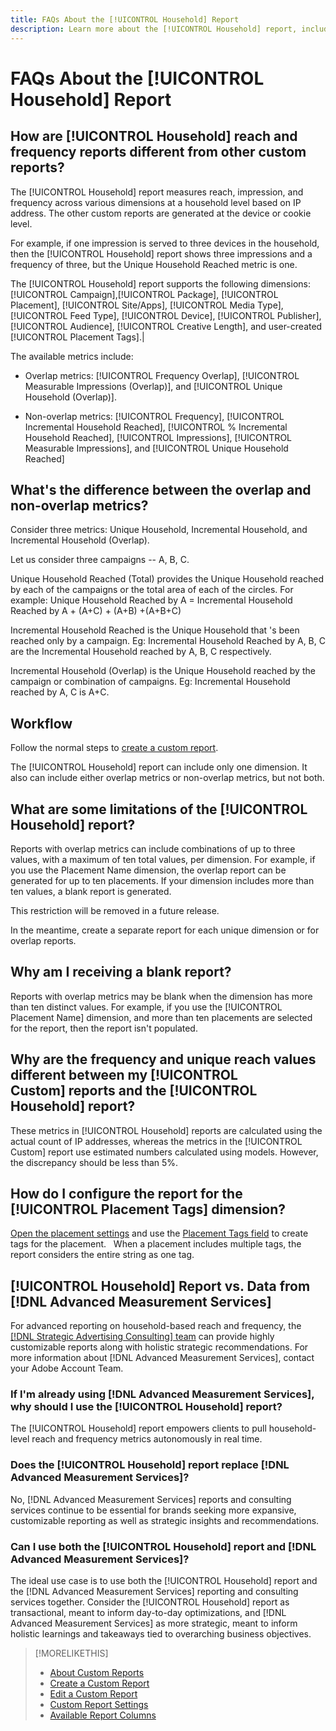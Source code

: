 ```yaml
---
title: FAQs About the [!UICONTROL Household] Report
description: Learn more about the [!UICONTROL Household] report, including XXXXXXXXXX.
---
```

# FAQs About the [!UICONTROL Household] Report

## How are [!UICONTROL Household] reach and frequency reports different from other custom reports?

The [!UICONTROL Household] report measures reach, impression, and frequency across various dimensions at a household level based on IP address. The other custom reports are generated at the device or cookie level.

For example, if one impression is served to three devices in the household, then the [!UICONTROL Household] report shows three impressions and a frequency of three, but the Unique Household Reached metric is one.

The [!UICONTROL Household] report supports the following dimensions: 
[!UICONTROL Campaign]<!-- name? -->,[!UICONTROL Package]<!-- name? There's another dimension called Package Name -->, [!UICONTROL Placement]<!-- name? There's another dimension called Placement Name -->, [!UICONTROL Site/Apps], [!UICONTROL Media Type], [!UICONTROL Feed Type], [!UICONTROL Device], [!UICONTROL Publisher], [!UICONTROL Audience], [!UICONTROL Creative Length], and user-created [!UICONTROL Placement Tags].|

The available metrics include:

* Overlap metrics: [!UICONTROL Frequency Overlap], [!UICONTROL Measurable Impressions (Overlap)], and [!UICONTROL Unique Household (Overlap)].

* Non-overlap metrics: [!UICONTROL Frequency], [!UICONTROL Incremental Household Reached], [!UICONTROL % Incremental Household Reached], [!UICONTROL Impressions], [!UICONTROL Measurable Impressions], and [!UICONTROL Unique Household Reached]

## What's the difference between the overlap and non-overlap metrics?

<!-- finish this, including image -->

Consider three metrics: Unique Household, Incremental Household, and Incremental Household (Overlap). 

Let us consider three campaigns -- A, B, C. 

Unique Household Reached (Total) provides the Unique Household reached by each of the campaigns or the total area of each of the circles. 
For example: Unique Household Reached by A = Incremental Household Reached by A + (A+C) + (A+B) +(A+B+C)

Incremental Household Reached is the Unique Household that 's been reached only by a campaign. Eg: Incremental Household Reached by A, B, C are the Incremental Household reached by A, B, C respectively. 

Incremental Household (Overlap) is the Unique Household reached by the campaign or combination of campaigns. Eg: Incremental Household reached by A, C is A+C. 

## Workflow

Follow the normal steps to [create a custom report](report-create.md).

The [!UICONTROL Household] report can include only one dimension. It also can include either overlap metrics or non-overlap metrics, but not both.

## What are some limitations of the [!UICONTROL Household] report? 

Reports with overlap metrics can include combinations of up to three values<!-- not sure what this means. Can't you include only one dimension? So what does "combination" mean? -->, with a maximum of ten total values, per dimension. For example, if you use the Placement Name dimension, the overlap report can be generated for up to ten placements. If your dimension includes more than ten values, a blank report is generated. 

This restriction will be removed in a future release.

In the meantime, create a separate report for each unique dimension or for overlap reports. 

## Why am I receiving a blank report? 

Reports with overlap metrics may be blank when the dimension has more than ten distinct values. For example, if you use the [!UICONTROL Placement Name] dimension, and more than ten placements are selected for the report, then the report isn't populated. 

## Why are the frequency and unique reach values different between my [!UICONTROL Custom] reports and the [!UICONTROL Household] report?

These metrics in [!UICONTROL Household] reports are calculated using the actual count of IP addresses, whereas the metrics in the [!UICONTROL Custom] report use estimated numbers calculated using models. However, the discrepancy should be less than 5%. 

## How do I configure the report for the [!UICONTROL Placement Tags] dimension?

[Open the placement settings](/help/dsp/campaign-management/placements/placement-edit.md) and use the [Placement Tags field](/help/dsp/campaign-management/placements/placement-settings.md) to create tags for the placement.
 
When a placement includes multiple tags, the report considers the entire string as one tag.

## [!UICONTROL Household] Report vs. Data from [!DNL Advanced Measurement Services]

For advanced reporting on household-based reach and frequency, the [[!DNL Strategic Advertising Consulting] team](/help/dsp/introduction/advanced-measurement-services.md) can provide highly customizable reports along with holistic strategic recommendations. For more information about [!DNL Advanced Measurement Services], contact your Adobe Account Team.

### If I'm already using [!DNL Advanced Measurement Services], why should I use the [!UICONTROL Household] report?

The [!UICONTROL Household] report empowers clients to pull household-level reach and frequency metrics autonomously in real time.

### Does the [!UICONTROL Household] report replace [!DNL Advanced Measurement Services]?

No, [!DNL Advanced Measurement Services] reports and consulting services continue to be essential for brands seeking more expansive, customizable reporting as well as strategic insights and recommendations.

### Can I use both the [!UICONTROL Household] report and [!DNL Advanced Measurement Services]? 

The ideal use case is to use both the [!UICONTROL Household] report and the [!DNL Advanced Measurement Services] reporting and consulting services together. Consider the [!UICONTROL Household] report as transactional, meant to inform day-to-day optimizations, and [!DNL Advanced Measurement Services] as more strategic, meant to inform holistic learnings and takeaways tied to overarching business objectives.

>[!MORELIKETHIS]
>
>* [About Custom Reports](/help/dsp/reports/report-about.md)
>* [Create a Custom Report](/help/dsp/reports/report-create.md)
>* [Edit a Custom Report](/help/dsp/reports/report-edit.md)
>* [Custom Report Settings](/help/dsp/reports/report-settings.md)
>* [Available Report Columns](/help/dsp/reports/report-columns.md)
